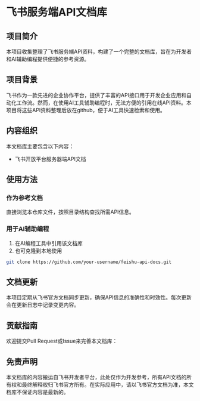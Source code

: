 # 飞书服务端API文档库

## 项目简介

本项目收集整理了飞书服务端API资料，构建了一个完整的文档库，旨在为开发者和AI辅助编程提供便捷的参考资源。

## 项目背景

飞书作为一款先进的企业协作平台，提供了丰富的API接口用于开发企业应用和自动化工作流。然而，在使用AI工具辅助编程时，无法方便的引用在线API资料。本项目将这些API资料整理后放在github，便于AI工具快速检索和使用。

## 内容组织

本文档库主要包含以下内容：

- 飞书开放平台服务器端API文档

## 使用方法

### 作为参考文档

直接浏览本仓库文件，按照目录结构查找所需API信息。

### 用于AI辅助编程

1. 在AI编程工具中引用该文档库
2. 也可克隆到本地使用

```bash
git clone https://github.com/your-username/feishu-api-docs.git
```

## 文档更新

本项目定期从飞书官方文档同步更新，确保API信息的准确性和时效性。每次更新会在更新日志中记录变更内容。

## 贡献指南

欢迎提交Pull Request或Issue来完善本文档库：


## 免责声明

本文档库的内容搬运自飞书开发者平台，此处仅作为开发参考，所有API文档的所有权和最终解释权归飞书官方所有。在实际应用中，请以飞书官方文档为准，本文档库不保证内容是最新的。